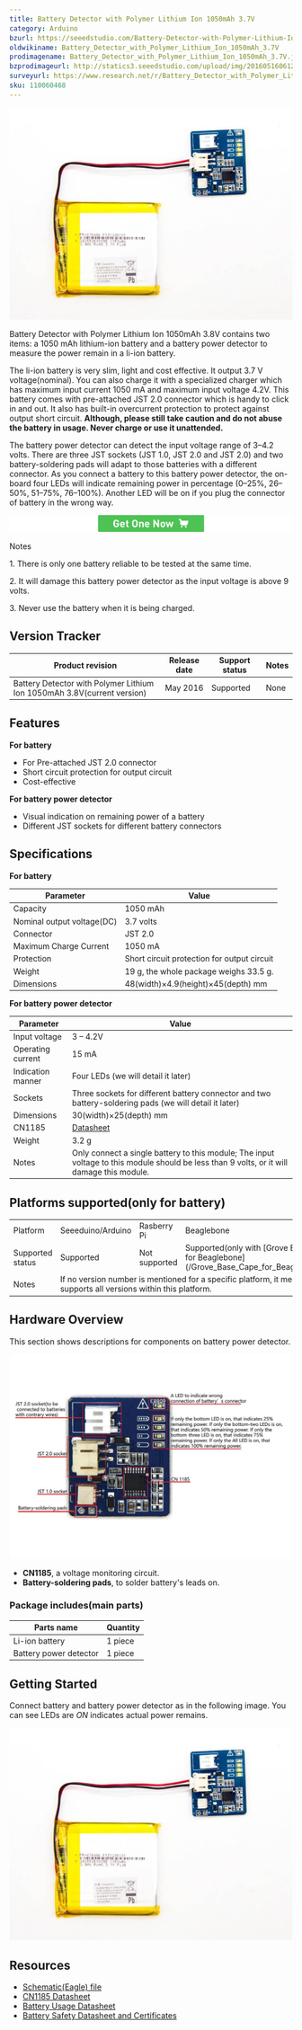 ```yaml
---
title: Battery Detector with Polymer Lithium Ion 1050mAh 3.7V
category: Arduino
bzurl: https://seeedstudio.com/Battery-Detector-with-Polymer-Lithium-Ion-1050mAh-3.7V-p-2648.html
oldwikiname: Battery_Detector_with_Polymer_Lithium_Ion_1050mAh_3.7V
prodimagename: Battery_Detector_with_Polymer_Lithium_Ion_1050mAh_3.7V.jpg
bzprodimageurl: http://statics3.seeedstudio.com/upload/img/20160516061251-cd8343.jpg
surveyurl: https://www.research.net/r/Battery_Detector_with_Polymer_Lithium_Ion_1050mAh_3.7V
sku: 110060468
---
```


![](assets/Battery_Detector_with_Polymer_Lithium_Ion_1050mAh_3.7V/img/Battery_Detector_with_Polymer_Lithium_Ion_1050mAh_3.7V.jpg)

Battery Detector with Polymer Lithium Ion 1050mAh 3.8V contains two items: a 1050 mAh lithium-ion battery and a battery power detector to measure the power remain in a li-ion battery.

The li-ion battery is very slim, light and cost effective. It output 3.7 V voltage(nominal). You can also charge it with a specialized charger which has maximum input current 1050 mA and maximum input voltage 4.2V. This battery comes with pre-attached JST 2.0 connector which is handy to click in and out. It also has built-in overcurrent protection to protect against output short circuit. **Although, please still take caution and do not abuse the battery in usage. Never charge or use it unattended.**

The battery power detector can detect the input voltage range of 3–4.2 volts. There are three JST sockets (JST 1.0, JST 2.0 and JST 2.0) and two battery-soldering pads will adapt to those batteries with a different connector. As you connect a battery to this battery power detector, the on-board four LEDs will indicate remaining power in percentage (0–25%, 26–50%, 51–75%, 76–100%). Another LED will be on if you plug the connector of battery in the wrong way.

[![](assets/common/Get_One_Now_Banner.png)](http://www.seeedstudio.com/Battery-Detector-with-Polymer-Lithium-Ion-1050mAh-3.7V-p-2648.html)

<div class="admonition note">
<p class="admonition-title">Notes</p>
<p> 1. There is only one battery reliable to be tested at the same time.</p>
<p> 2. It will damage this battery power detector as the input voltage is above 9 volts.</p>
<p> 3. Never use the battery when it is being charged.</p>
</div>


Version Tracker
----------------

| Product revision                                                        | Release date | Support status | Notes |
|-------------------------------------------------------------------------|--------------|----------------|-------|
| Battery Detector with Polymer Lithium Ion 1050mAh 3.8V(current version) | May 2016     | Supported      | None  |


Features
--------

**For battery**

-   For Pre-attached JST 2.0 connector
-   Short circuit protection for output circuit
-   Cost-effective

**For battery power detector**

-   Visual indication on remaining power of a battery
-   Different JST sockets for different battery connectors

Specifications
--------------

**For battery**

| Parameter                  | Value                                       |
|----------------------------|---------------------------------------------|
| Capacity                   | 1050 mAh                                    |
| Nominal output voltage(DC) | 3.7 volts                                   |
| Connector                  | JST 2.0                                     |
| Maximum Charge Current     | 1050 mA                                     |
| Protection                 | Short circuit protection for output circuit |
| Weight                     | 19 g, the whole package weighs 33.5 g.      |
| Dimensions                 | 48(width)×4.9(height)×45(depth) mm          |

**For battery power detector**


| Parameter         | Value                                                                                                                                          |
|-------------------|-------------------------------------------------------------------------------------------------------------------------------------------|
| Input voltage     | 3 – 4.2V                                                                                                                                  |
| Operating current | 15 mA                                                                                                                                     |
| Indication manner | Four LEDs (we will detail it later)                                                                                                       |
| Sockets           | Three sockets for different battery connector and two battery-soldering pads (we will detail it later)                                    |
| Dimensions        | 30(width)×25(depth) mm                                                                                                                    |
| CN1185            | [Datasheet](assets/Battery_Detector_with_Polymer_Lithium_Ion_1050mAh_3.7V/res/CN1185_Datasheet.pdf)                                      |
| Weight            | 3.2 g                                                                                                                                     |
| Notes             | Only connect a single battery to this module; The input voltage to this module should be less than 9 volts, or it will damage this module. |

Platforms supported(only for battery)
------------------------
<table>
<tr>
<td>
Platform
</td>
<td>
Seeeduino/Arduino
</td>
<td>
Rasberry Pi
</td>
<td>
Beaglebone
</td>
<td>
LinkIt ONE
</td>
</tr>
<tr>
<td>
Supported status
</td>
<td>
Supported
</td>
<td>
Not supported
</td>
<td>
Supported(only with [Grove Base Cape for Beaglebone](/Grove_Base_Cape_for_BeagleBone_v2))
</td>
<td>
Not supported
</td>
</tr>
<tr>
<td>
Notes
</td>
<td colspan="5">
If no version number is mentioned for a specific platform, it means this product supports all versions within this platform.
</td>
</tr>
</table>

Hardware Overview
-----------------

This section shows descriptions for components on battery power detector.

![](assets/Battery_Detector_with_Polymer_Lithium_Ion_1050mAh_3.7V/img/Battery_kit-3.7V_520mAh_Battery_power_detector_components_description_1200_s.jpg)

-   **CN1185**, a voltage monitoring circuit.
-   **Battery-soldering pads**, to solder battery's leads on.

### **Package includes**(main parts)

| Parts name             | Quantity |
|------------------------|----------|
| Li-ion battery         | 1 piece  |
| Battery power detector | 1 piece  |

Getting Started
---------------

Connect battery and battery power detector as in the following image. You can see LEDs are *ON* indicates actual power remains.

![](assets/Battery_Detector_with_Polymer_Lithium_Ion_1050mAh_3.7V/img/Battery_Detector_with_Polymer_Lithium_Ion_1050mAh_3.7V.jpg)


Resources
---------

-   [Schematic(Eagle) file](assets/Battery_Detector_with_Polymer_Lithium_Ion_1050mAh_3.7V/res/Battery_kit-3.7V_520mAh_Schematics.zip)
-   [CN1185 Datasheet](assets/Battery_Detector_with_Polymer_Lithium_Ion_1050mAh_3.7V/res/CN1185_Datasheet.pdf)
-   [Battery Usage Datasheet](assets/Battery_Detector_with_Polymer_Lithium_Ion_1050mAh_3.7V/res/Battery_Detector_with_Polymer_Lithium_Ion_1050mAh_3.7V_Battery_Datasheet.pdf)
-   [Battery Safety Datasheet and Certificates](assets/Battery_Detector_with_Polymer_Lithium_Ion_1050mAh_3.7V/res/Lithium-ion_Battery_3.7v-1050_mAh_Safety_Datasheet_and_Certificates.zip)

<!-- This Markdown file was created from http://www.seeedstudio.com/wiki/Battery_Detector_with_Polymer_Lithium_Ion_1050mAh_3.7V -->
